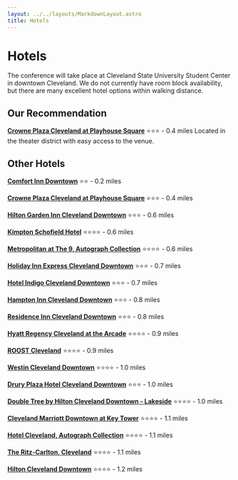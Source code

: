 ```yaml
---
layout: ../../layouts/MarkdownLayout.astro
title: Hotels
---
```


# Hotels

The conference will take place at Cleveland State University Student Center in downtown Cleveland. We do not currently have room block availability, but there are many excellent hotel options within walking distance.

## Our Recommendation

**[Crowne Plaza Cleveland at Playhouse Square](https://www.ihg.com/crowneplaza/hotels/us/en/cleveland/cleps/hoteldetail)** ⭐⭐⭐ - 0.4 miles
Located in the theater district with easy access to the venue.

## Other Hotels

**[Comfort Inn Downtown](https://www.choicehotels.com/ohio/cleveland/comfort-inn-hotels/oh167)** ⭐⭐ - 0.2 miles

**[Crowne Plaza Cleveland at Playhouse Square](https://www.ihg.com/crowneplaza/hotels/us/en/cleveland/cleps/hoteldetail)** ⭐⭐⭐ - 0.4 miles

**[Hilton Garden Inn Cleveland Downtown](https://www.hilton.com/en/hotels/clegwgi-hilton-garden-inn-cleveland-downtown/)** ⭐⭐⭐ - 0.6 miles

**[Kimpton Schofield Hotel](https://www.theschofieldhotel.com/)** ⭐⭐⭐⭐ - 0.6 miles

**[Metropolitan at The 9, Autograph Collection](https://www.marriott.com/en-us/hotels/cleak-metropolitan-at-the-9-autograph-collection/overview/)** ⭐⭐⭐⭐ - 0.6 miles

**[Holiday Inn Express Cleveland Downtown](https://www.ihg.com/holidayinnexpress/hotels/us/en/cleveland/cleoh/hoteldetail)** ⭐⭐⭐ - 0.7 miles

**[Hotel Indigo Cleveland Downtown](https://www.ihg.com/hotelindigo/hotels/us/en/cleveland/clehr/hoteldetail)** ⭐⭐⭐ - 0.7 miles

**[Hampton Inn Cleveland Downtown](https://www.hilton.com/en/hotels/cledthx-hampton-cleveland-downtown/)** ⭐⭐⭐ - 0.8 miles

**[Residence Inn Cleveland Downtown](https://www.marriott.com/en-us/hotels/cleri-residence-inn-cleveland-downtown/overview/)** ⭐⭐⭐ - 0.8 miles

**[Hyatt Regency Cleveland at the Arcade](https://www.hyatt.com/hyatt-regency/en-US/clerc-hyatt-regency-cleveland-at-the-arcade)** ⭐⭐⭐⭐ - 0.9 miles

**[ROOST Cleveland](https://www.myroost.com/extended-stay-hotel-cleveland-ohio)** ⭐⭐⭐⭐ - 0.9 miles

**[Westin Cleveland Downtown](https://www.marriott.com/en-us/hotels/clewi-the-westin-cleveland-downtown/)** ⭐⭐⭐⭐ - 1.0 miles

**[Drury Plaza Hotel Cleveland Downtown](https://www.druryhotels.com/locations/cleveland-oh/drury-plaza-hotel-cleveland-downtown)** ⭐⭐⭐ - 1.0 miles

**[Double Tree by Hilton Cleveland Downtown - Lakeside](https://www.hilton.com/en/hotels/clelsdt-doubletree-cleveland-downtown-lakeside/)** ⭐⭐⭐⭐ - 1.0 miles

**[Cleveland Marriott Downtown at Key Tower](https://www.marriott.com/en-us/hotels/clesc-cleveland-marriott-downtown-at-key-tower/)** ⭐⭐⭐⭐ - 1.1 miles

**[Hotel Cleveland, Autograph Collection](https://www.marriott.com/en-us/hotels/cledk-hotel-cleveland-autograph-collection/overview/)** ⭐⭐⭐⭐ - 1.1 miles

**[The Ritz-Carlton, Cleveland](https://www.ritzcarlton.com/en/hotels/clerz-the-ritz-carlton-cleveland/overview/)** ⭐⭐⭐⭐ - 1.1 miles

**[Hilton Cleveland Downtown](https://www.hilton.com/en/hotels/cledohh-hilton-cleveland-downtown/)** ⭐⭐⭐⭐ - 1.2 miles
